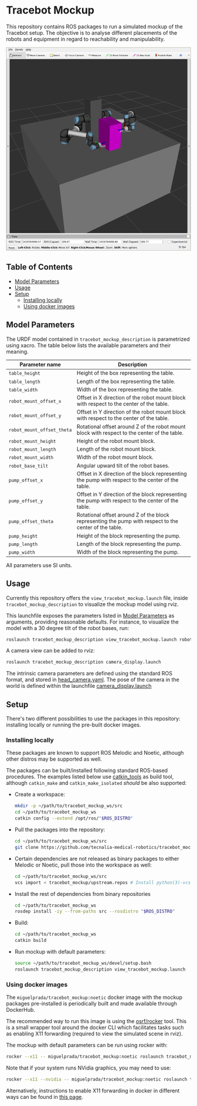 # Tracebot Mockup

This repository contains ROS packages to run a simulated mockup of the Tracebot setup.
The objective is to analyse different placements of the robots and equipment in regard to reachability and manipulability.

![Tracebot mockup screenshot](.res/mockup.png)

## Table of Contents

- [Model Parameters](#model-parameters)
- [Usage](#usage)
- [Setup](#setup)
  - [Installing locally](#installing-locally)
  - [Using docker images](#using-docker-images)

## Model Parameters

The URDF model contained in `tracebot_mockup_description` is parametrized using xacro.
The table below lists the available parameters and their meaning.

| Parameter name | Description |
| -------------- | ----------- |
| `table_height` | Height of the box representing the table. | 
| `table_length` | Length of the box representing the table. |
| `table_width` | Width of the box representing the table. |
| `robot_mount_offset_x` | Offset in X direction of the robot mount block with respect to the center of the table. |
| `robot_mount_offset_y` | Offset in Y direction of the robot mount block with respect to the center of the table. |
| `robot_mount_offset_theta` | Rotational offset around Z of the robot mount block with respect to the center of the table. |
| `robot_mount_height` | Height of the robot mount block. |
| `robot_mount_length` | Length of the robot mount block. |
| `robot_mount_width` | Width of the robot mount block. |
| `robot_base_tilt` | Angular upward tilt of the robot bases. |
| `pump_offset_x` | Offset in X direction of the block representing the pump with respect to the center of the table. |
| `pump_offset_y` | Offset in Y direction of the block representing the pump with respect to the center of the table. |
| `pump_offset_theta` | Rotational offset around Z of the block representing the pump with respect to the center of the table. |
| `pump_height` | Height of the block representing the pump. |
| `pump_length` | Length of the block representing the pump. |
| `pump_width` | Width of the block representing the pump. |

All parameters use SI units.

## Usage

Currently this repository offers the `view_tracebot_mockup.launch` file, inside `tracebot_mockup_description` to visualize the mockup model using rviz.

This launchfile exposes the parameters listed in [Model Parameters](#model-parameters) as arguments, providing reasonable defaults.
For instance, to visualize the model with a 30 degree tilt of the robot bases, run:

```bash
roslaunch tracebot_mockup_description view_tracebot_mockup.launch robot_base_tilt:=0.5236
```

A camera view can be added to rviz:

```bash
roslaunch tracebot_mockup_description camera_display.launch
```

The intrinsic camera parameters are defined using the standard ROS format, and stored in [head_camera.yaml](tracebot_mockup_description/config/head_camera.yaml).
The pose of the camera in the world is defined within the launchfile [camera_display.launch](tracebot_mockup_description/launch/camera_display.launch)

## Setup

There's two different possibilities to use the packages in this repository: installing locally or running the pre-built docker images.

### Installing locally

These packages are known to support ROS Melodic and Noetic, although other distros may be supported as well.

The packages can be built/installed following standard ROS-based procedures.
The examples listed below use [catkin_tools](https://catkin-tools.readthedocs.io) as build tool, although `catkin_make` and `catkin_make_isolated` _should_ be also supported:

- Create a workspace:
  ```bash
  mkdir -p ~/path/to/tracebot_mockup_ws/src
  cd ~/path/to/tracebot_mockup_ws
  catkin config --extend /opt/ros/"$ROS_DISTRO"
  ```
- Pull the packages into the repository:
  ```bash
  cd ~/path/to/tracebot_mockup_ws/src
  git clone https://github.com/tecnalia-medical-robotics/tracebot_mockup.git
  ```
- Certain dependencies are not released as binary packages to either Melodic or Noetic, pull those into the workspace as well:
  ```bash
  cd ~/path/to/tracebot_mockup_ws/src
  vcs import < tracebot_mockup/upstream.repos # Install python(3)-vcstool if not available
  ```
- Install the rest of dependencies from binary repositories
  ```bash
  cd ~/path/to/tracebot_mockup_ws
  rosdep install -iy --from-paths src --rosdistro "$ROS_DISTRO"
  ```
- Build:
  ```bash
  cd ~/path/to/tracebot_mockup_ws
  catkin build
  ```
- Run mockup with default parameters:
  ```bash
  source ~/path/to/tracebot_mockup_ws/devel/setup.bash
  roslaunch tracebot_mockup_description view_tracebot_mockup.launch
  ```

### Using docker images

The `miguelprada/tracebot_mockup:noetic` docker image with the mockup packages pre-installed is periodically built and made available through DockerHub.

The recommended way to run this image is using the [osrf/rocker](https://github.com/osrf/rocker) tool.
This is a small wrapper tool around the docker CLI which facilitates tasks such as enabling X11 forwarding (required to view the simulated scene in rviz).

The mockup with default parameters can be run using rocker with:

```bash
rocker --x11 -- miguelprada/tracebot_mockup:noetic roslaunch tracebot_mockup_description view_tracebot_mockup.launch
```

Note that if your system runs NVidia graphics, you may need to use:

```bash
rocker --x11 --nvidia -- miguelprada/tracebot_mockup:noetic roslaunch tracebot_mockup_description view_tracebot_mockup.launch
```

Alternatively, instructions to enable X11 forwarding in docker in different ways can be found in [this page](http://wiki.ros.org/docker/Tutorials/GUI).
